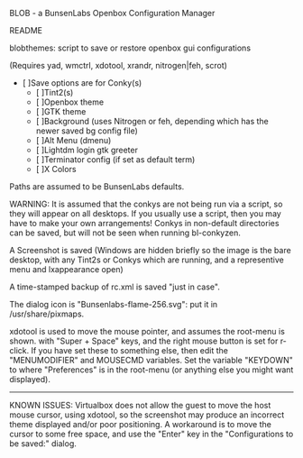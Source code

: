 BLOB - a BunsenLabs Openbox Configuration Manager

README

blobthemes: script to save or restore openbox gui configurations

(Requires yad, wmctrl, xdotool, xrandr, nitrogen|feh, scrot)

- [ ]Save options are for  Conky(s)
  - [ ]Tint2(s)
  - [ ]Openbox theme
  - [ ]GTK theme
  - [ ]Background (uses Nitrogen or feh, depending which
                                  has the newer saved bg config file)
  - [ ]Alt Menu (dmenu)
  - [ ]Lightdm login gtk greeter
  - [ ]Terminator config (if set as default term)
  - [ ]X Colors

Paths are assumed to be BunsenLabs defaults.

WARNING: It is assumed that the conkys are not being run via a script, so 
they will appear on all desktops. If you usually use a script, then you 
may have to make your own arrangements! Conkys in non-default directories
can be saved, but will not be seen when running bl-conkyzen.

A Screenshot is saved (Windows are hidden briefly so the image
                       is the bare desktop, with any Tint2s 
                       or Conkys which are running, and a representive
                       menu and lxappearance open)

A time-stamped backup of rc.xml is saved "just in case". 

The dialog icon is "Bunsenlabs-flame-256.svg": put it in /usr/share/pixmaps.

xdotool is used to move the mouse pointer, and assumes the root-menu is shown.
with "Super + Space" keys, and the right mouse button is set for r-click.
If you have set these to something else, then edit the "MENUMODIFIER" and
MOUSECMD variables. Set the variable "KEYDOWN" to where "Preferences" is
in the root-menu (or anything else you might want displayed).

****************************************************************************
KNOWN ISSUES:
Virtualbox does not allow the guest to move the host mouse cursor, using xdotool,
so the screenshot may produce an incorrect theme displayed and/or poor positioning.
A workaround is to move the cursor to some free space, and use the "Enter" key in the
"Configurations to be saved:" dialog.
